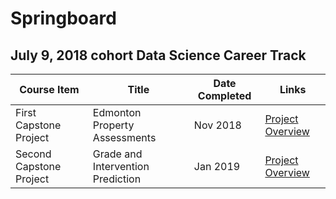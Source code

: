 # Springboard
## July 9, 2018 cohort Data Science Career Track
Course Item | Title | Date Completed | Links 
----------- | ----- | -------------- | ----- 
First Capstone Project | Edmonton Property Assessments | Nov 2018 | [Project Overview](https://nbviewer.jupyter.org/github/cschellenberger/Edmonton-Capstone/blob/master/Edmonton%20Property%20Assessment%20and%20Crime%20Report.pdf)
Second Capstone Project | Grade and Intervention Prediction | Jan 2019 | [Project Overview](https://nbviewer.jupyter.org/github/cschellenberger/Grade-Predict/blob/master/Grade%20Predictor%20and%20Intervention%20Suggestion.pdf)
